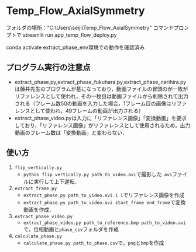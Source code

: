 # Temp_Flow_AxialSymmetry

フォルダの場所："C:\Users\seiji\Temp_Flow_AxialSymmetry"
コマンドプロンプトで streamlit run app_temp_flow_deploy.py

conda activate extract_phase_env環境での動作を確認済み

## プログラム実行の注意点
- extract_phase.py,extract_phase_fukuhara.py,extract_phase_narihira.pyは藤井先生のプログラムが基になっており，動画ファイルの冒頭のが一枚がリファレンスとして使われ，その一枚目は動画ファイルから削除されて出力される（フレーム数50の動画を入力した場合，1フレーム目の画像はリファレンスとして使われ，49フレームの動画が出力される）
- extract_phase_video.pyは入力に「リファレンス画像」「変換動画」を要求しており，「リファレンス画像」がリファレンスとして使用されるため，出力動画のフレーム数は「変換動画」と変わらない．

## 使い方
1. `flip_vertically.py`
   -  `python flip_vertically.py path_to_video.avi`で撮影した`.avi`ファイルに実行して上下逆転．
2. `extract_frame.py`
   -  `extract_phase.py path_to_video.avi 1 1`でリファレンス画像を作成
   -  `extract_phase.py path_to_video.avi start_frame end_frame`で変換動画を作成．
3. `extract_phase_video.py`
   - `extract_phase_video.py path_to_reference.bmp path_to_video.avi`で，位相動画と`phase_csv`フォルダを作成
4. `calculate_phase.py`
   - `calculate_phase.py path_to_phase.csv`で，`png`と`bmp`を作成